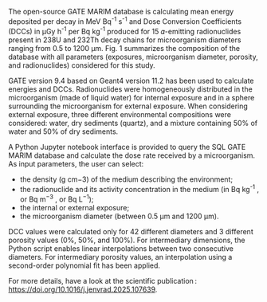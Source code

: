 The open-source GATE MARIM database is calculating mean energy deposited per decay in MeV Bq<sup>-1</sup> s<sup>-1</sup> and Dose Conversion Coefficients (DCCs) in μGy h<sup>-1</sup> per Bq kg<sup>-1</sup> produced for 15 𝛼-emitting radionuclides present in 238U and 232Th decay chains for microorganism diameters ranging from 0.5 to 1200 μm.
Fig. 1 summarizes the composition of the database with all parameters (exposures, microorganism diameter, porosity, and radionuclides) considered for this study.

GATE version 9.4 based on Geant4 version 11.2 has been used to calculate energies and DCCs.
Radionuclides were homogeneously distributed in the microorganism (made of liquid water) for internal exposure and in a sphere surrounding the microorganism for external exposure.
When considering external exposure, three different environmental compositions were considered: water, dry sediments (quartz), and a mixture containing 50% of water and 50% of dry sediments.  

A Python Jupyter notebook interface is provided to query the SQL GATE MARIM database and calculate the dose rate received by a microorganism.
As input parameters, the user can select:
- the density (g cm−3) of the medium describing the environment;
- the radionuclide and its activity concentration in the medium (in Bq kg<sup>-1</sup> , or Bq m<sup>−3</sup> , or Bq L<sup>−1</sup>);
- the internal or external exposure;
- the microorganism diameter (between 0.5 μm and 1200 μm).

DCC values were calculated only for 42 different diameters and 3 different porosity values (0%, 50%, and 100%).
For intermediary dimensions, the Python script enables linear interpolations between two consecutive diameters.
For intermediary porosity values, an interpolation using a second-order polynomial fit has been applied.

For more details, have a look at the scientific publication : https://doi.org/10.1016/j.jenvrad.2025.107639.
